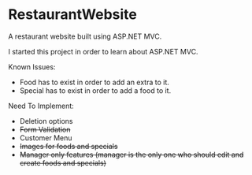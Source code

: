 # RestaurantWebsite
A restaurant website built using ASP.NET MVC.

I started this project in order to learn about ASP.NET MVC.

Known Issues:
<ul>
<li>Food has to exist in order to add an extra to it.</li>
<li>Special has to exist in order to add a food to it.</li>
</ul>
Need To Implement:

<ul>
  <li>Deletion options</li>
  <li><s>Form Validation</s></li>
  <li>Customer Menu</li>
  <li><s>Images for foods and specials</s></li>
  <li><s>Manager only features (manager is the only one who should edit and create foods and specials)</li></s>
</ul>
